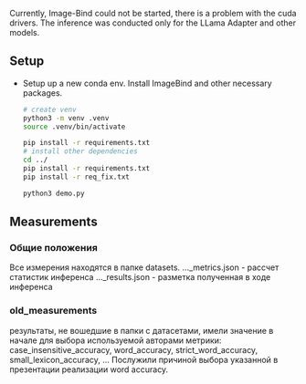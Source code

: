 Currently, Image-Bind could not be started, there is a problem with the cuda drivers. The inference was conducted only for the LLama Adapter and other models.


## Setup

* Setup up a new conda env. Install ImageBind and other necessary packages.
  ```bash
  # create venv
  python3 -m venv .venv
  source .venv/bin/activate

  pip install -r requirements.txt
  # install other dependencies
  cd ../
  pip install -r requirements.txt
  pip install -r req_fix.txt

  python3 demo.py
  ```

## Measurements

### Общие положения

Все измерения находятся в папке datasets.
..._metrics.json - рассчет статистик инференса
..._results.json - разметка полученная в ходе инференса


### old_measurements
результаты, не вошедшие в папки с датасетами, имели значение в начале для выбора используемой авторами метрики: case_insensitive_accuracy, word_accuracy, strict_word_accuracy, small_lexicon_accuracy, ...
Послужили причиной выбора указанной в презентации реализации word accuracy.

